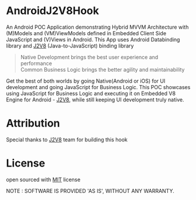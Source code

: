 # AndroidJ2V8Hook
An Android POC Application demonstrating Hybrid MVVM Architecture with (M)Models and (VM)ViewModels defined in Embedded Client Side JavaScript and (V)Views in Android. This App uses Android Databinding library and [J2V8](https://github.com/eclipsesource/J2V8) (Java-to-JavaScript) binding library

> Native Development brings the best user experience and performance  
> Common Business Logic brings the better agility and maintainability    

Get the best of both worlds by going Native(Android or iOS) for UI development and going JavaScript for Business Logic. This POC showcases using JavaScript for Business Logic and executing it on Embedded V8 Engine for Android - [J2V8](https://github.com/eclipsesource/J2V8), while still keeping UI development truly native.

# Attribution
Special thanks to [J2V8](https://github.com/eclipsesource/J2V8) team for building this hook

# License
open sourced with [MIT](./License.md) license

NOTE : SOFTWARE IS PROVIDED 'AS IS', WITHOUT ANY WARRANTY.
